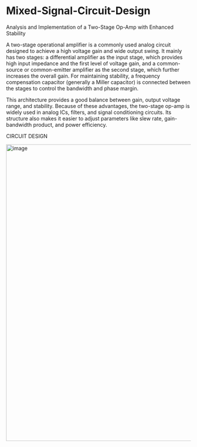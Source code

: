 # Mixed-Signal-Circuit-Design
Analysis and Implementation of a Two-Stage Op-Amp with Enhanced Stability

A two-stage operational amplifier is a commonly used analog circuit designed to achieve a high voltage gain and wide output swing. It mainly has two stages: a differential amplifier as the input stage, which provides high input impedance and the first level of voltage gain, and a common-source or common-emitter amplifier as the second stage, which further increases the overall gain. For maintaining stability, a frequency compensation capacitor (generally a Miller capacitor) is connected between the stages to control the bandwidth and phase margin.

This architecture provides a good balance between gain, output voltage range, and stability. Because of these advantages, the two-stage op-amp is widely used in analog ICs, filters, and signal conditioning circuits. Its structure also makes it easier to adjust parameters like slew rate, gain-bandwidth product, and power efficiency.

CIRCUIT DESIGN

<img width="925" height="808" alt="image" src="https://github.com/user-attachments/assets/30865f9e-d981-4c6a-b02e-cbf1379a2d4e" />

